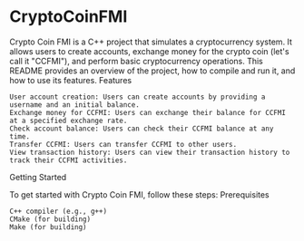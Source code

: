 # CryptoCoinFMI

Crypto Coin FMI is a C++ project that simulates a cryptocurrency system. It allows users to create accounts, exchange money for the crypto coin (let's call it "CCFMI"), and perform basic cryptocurrency operations. This README provides an overview of the project, how to compile and run it, and how to use its features.
Features

    User account creation: Users can create accounts by providing a username and an initial balance.
    Exchange money for CCFMI: Users can exchange their balance for CCFMI at a specified exchange rate.
    Check account balance: Users can check their CCFMI balance at any time.
    Transfer CCFMI: Users can transfer CCFMI to other users.
    View transaction history: Users can view their transaction history to track their CCFMI activities.

Getting Started

To get started with Crypto Coin FMI, follow these steps:
Prerequisites

    C++ compiler (e.g., g++)
    CMake (for building)
    Make (for building)
